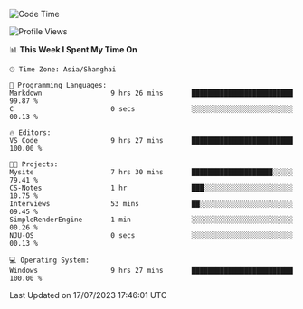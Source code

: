 <!--START_SECTION:waka-->
![Code Time](http://img.shields.io/badge/Code%20Time-1%2C046%20hrs%2044%20mins-blue)

![Profile Views](http://img.shields.io/badge/Profile%20Views-3-blue)

📊 **This Week I Spent My Time On** 

```text
🕑︎ Time Zone: Asia/Shanghai

💬 Programming Languages: 
Markdown                 9 hrs 26 mins       █████████████████████████   99.87 % 
C                        0 secs              ░░░░░░░░░░░░░░░░░░░░░░░░░   00.13 % 

🔥 Editors: 
VS Code                  9 hrs 27 mins       █████████████████████████   100.00 % 

🐱‍💻 Projects: 
Mysite                   7 hrs 30 mins       ████████████████████░░░░░   79.41 % 
CS-Notes                 1 hr                ███░░░░░░░░░░░░░░░░░░░░░░   10.75 % 
Interviews               53 mins             ██░░░░░░░░░░░░░░░░░░░░░░░   09.45 % 
SimpleRenderEngine       1 min               ░░░░░░░░░░░░░░░░░░░░░░░░░   00.26 % 
NJU-OS                   0 secs              ░░░░░░░░░░░░░░░░░░░░░░░░░   00.13 % 

💻 Operating System: 
Windows                  9 hrs 27 mins       █████████████████████████   100.00 % 
```


 Last Updated on 17/07/2023 17:46:01 UTC
<!--END_SECTION:waka-->